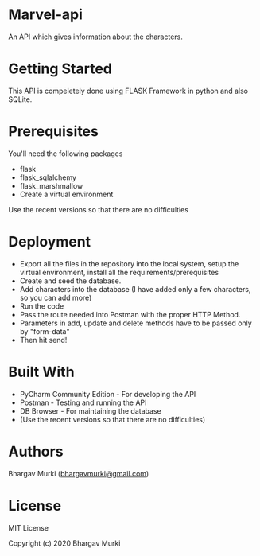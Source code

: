 # Marvel-api
An API which gives information about the characters.

# Getting Started
This API is compeletely done using FLASK Framework in python and also SQLite.

# Prerequisites
You'll need the following packages
- flask 
- flask_sqlalchemy
- flask_marshmallow
- Create a virtual environment

Use the recent versions so that there are no difficulties

# Deployment
- Export all the files in the repository into the local system, setup the virtual environment, install all the requirements/prerequisites
- Create and seed the database.
- Add characters into the database (I have added only a few characters, so you can add more)
- Run the code
- Pass the route needed into Postman with the proper HTTP Method.
- Parameters in add, update and delete methods have to be passed only by "form-data"
- Then hit send!

# Built With
- PyCharm Community Edition - For developing the API 
- Postman - Testing and running the API
- DB Browser - For maintaining the database
- (Use the recent versions so that there are no difficulties)

# Authors
Bhargav Murki (bhargavmurki@gmail.com)

# License
MIT License

Copyright (c) 2020 Bhargav Murki
